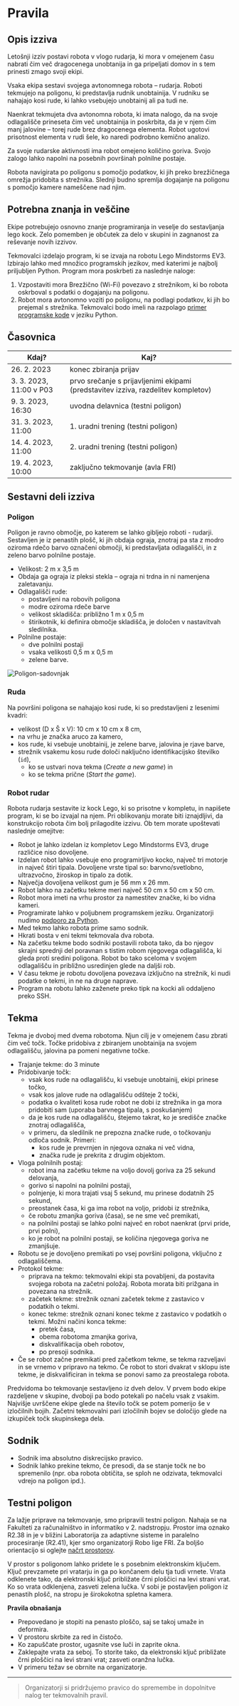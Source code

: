 Pravila
================================

## Opis izziva

Letošnji izziv postavi robota v vlogo rudarja, ki mora v omejenem času nabrati čim več dragocenega unobtanija in ga pripeljati domov in s tem prinesti zmago svoji ekipi.

Vsaka ekipa sestavi svojega avtonomnega robota – rudarja. Roboti tekmujejo na poligonu, ki predstavlja rudnik unobtainija. V rudniku se nahajajo kosi rude, ki lahko vsebujejo unobtainij ali pa tudi ne.

Naenkrat tekmujeta dva avtonomna robota, ki imata nalogo, da na svoje odlagališče prineseta čim več unobtainija in poskrbita, da je v njem čim manj jalovine – torej rude brez dragocenega elementa. Robot ugotovi prisotnost elementa v rudi šele, ko naredi podrobno kemično analizo.

Za svoje rudarske aktivnosti ima robot omejeno količino goriva. Svojo zalogo lahko napolni na posebnih površinah polnilne postaje.

Robota navigirata po poligonu s pomočjo podatkov, ki jih preko brezžičnega omrežja pridobita s strežnika. Slednji budno spremlja dogajanje na poligonu s pomočjo kamere nameščene nad njim.

## Potrebna znanja in veščine

Ekipe potrebujejo osnovno znanje programiranja in veselje do sestavljanja lego kock. Zelo pomemben je občutek za delo v skupini in zagnanost za reševanje novih izzivov.

Tekmovalci izdelajo program, ki se izvaja na robotu Lego Mindstorms EV3. Izbirajo lahko med množico programskih jezikov, med katerimi je najbolj priljubljen Python. Program mora poskrbeti za naslednje naloge:

1. Vzpostaviti mora Brezžično (Wi-Fi) povezavo z strežnikom, ki bo robota oskrboval s podatki o dogajanju na poligonu.
2. Robot mora avtonomno voziti po poligonu, na podlagi podatkov, ki jih bo prejemal s strežnika. Tekmovalci bodo imeli na razpolago [primer programske kode](https://github.com/RoboLiga/ev3-nabiralec) v jeziku Python.

## Časovnica

| **Kdaj?** | **Kaj?** |
| --- | --- |
| 26. 2. 2023 | konec zbiranja prijav |
| 3. 3. 2023, 11:00 v P03 | prvo srečanje s prijavljenimi ekipami (predstavitev izziva, razdelitev kompletov) |
| 9. 3. 2023, 16:30 | uvodna delavnica (testni poligon)|
| 31. 3. 2023, 11:00 | 1. uradni trening (testni poligon) |
| 14. 4. 2023, 11:00 | 2. uradni trening (testni poligon) |
| 19. 4. 2023, 10:00 | zaključno tekmovanje (avla FRI) |

## Sestavni deli izziva

### Poligon

Poligon je ravno območje, po katerem se lahko gibljejo roboti - rudarji. Sestavljen je iz penastih plošč, ki jih obdaja ograja, znotraj pa sta z modro oziroma rdečo barvo označeni območji, ki predstavljata odlagališči, in z zeleno barvo polnilne postaje.

- Velikost:  2 m x 3,5 m
- Obdaja ga ograja iz pleksi stekla – ograja ni trdna in ni namenjena zaletavanju.
- Odlagališči rude:
  - postavljeni na robovih poligona
  - modre oziroma rdeče barve
  - velikost skladišča: približno 1 m x 0,5 m
  - štirikotnik, ki definira območje skladišča, je določen v nastavitvah sledilnika.
- Polnilne postaje:
  - dve polnilni postaji
  - vsaka velikosti 0,5 m x 0,5 m
  - zelene barve.

![Poligon-sadovnjak](https://github.com/RoboLiga/roboliga-meta/raw/master/poligon.jpg)

      
### Ruda

Na površini poligona se nahajajo kosi rude, ki so predstavljeni z lesenimi kvadri:

- velikost (D x Š x V): 10 cm x 10 cm x 8 cm,
- na vrhu je značka aruco za kamero,
- kos rude, ki vsebuje unobtainij, je zelene barve, jalovina je rjave barve,
- strežnik vsakemu kosu rude določi naključno identifikacijsko številko (`id`),
  - ko se ustvari nova tekma (*Create a new game*) in
  - ko se tekma prične (*Start the game*).

### Robot rudar

Robota rudarja sestavite iz kock Lego, ki so prisotne v kompletu, in napišete program, ki se bo izvajal na njem. Pri oblikovanju morate biti iznajdljivi, da konstrukcijo robota čim bolj prilagodite izzivu. Ob tem morate upoštevati naslednje omejitve:

- Robot je lahko izdelan iz kompletov Lego Mindstorms EV3, druge različice niso dovoljene.
- Izdelan robot lahko vsebuje eno programirljivo kocko, največ tri motorje in največ štiri tipala. Dovoljene vrste tipal so: barvno/svetlobno, ultrazvočno, žiroskop in tipalo za dotik.
- Največja dovoljena velikost gum je 56 mm x 26 mm.
- Robot lahko na začetku tekme meri največ 50 cm x 50 cm x 50 cm.
- Robot mora imeti na vrhu prostor za namestitev značke, ki bo vidna kameri.
- Programirate lahko v poljubnem programskem jeziku. Organizatorji nudimo [podporo za Python](https://github.com/RoboLiga/ev3-nabiralec).
- Med tekmo lahko robota prime samo sodnik.
- Hkrati bosta v eni tekmi tekmovala dva robota.
- Na začetku tekme bodo sodniki postavili robota tako, da bo njegov skrajni sprednji del poravnan s tistim robom njegovega odlagališča, ki gleda proti sredini poligona. Robot bo tako sceloma v svojem odlagališču in približno usredinjen glede na daljši rob.
- V času tekme je robotu dovoljena povezava izključno na strežnik, ki nudi podatke o tekmi, in ne na druge naprave.
- Program na robotu lahko zaženete preko tipk na kocki ali oddaljeno preko SSH.

## Tekma

Tekma je dvoboj med dvema robotoma. Njun cilj je v omejenem času zbrati čim več točk. Točke pridobiva z zbiranjem unobtainija na svojem odlagališču, jalovina pa pomeni negativne točke.

- Trajanje tekme: do 3 minute
- Pridobivanje točk:
  - vsak kos rude na odlagališču, ki vsebuje unobtainij, ekipi prinese točko,
  - vsak kos jalove rude na odlagališču odšteje 2 točki,
  - podatka o kvaliteti kosa rude robot ne dobi iz strežnika in ga mora pridobiti sam (uporaba barvnega tipala, s poskušanjem)
  - da je kos rude na odlagališču, štejemo takrat, ko je središče značke znotraj odlagališča,
  - v primeru, da sledilnik ne prepozna značke rude, o točkovanju odloča sodnik. Primeri:
    - kos rude je prevrnjen in njegova oznaka ni več vidna,
    - značka rude je prekrita z drugim objektom.
- Vloga polnilnih postaj:
  - robot ima na začetku tekme na voljo dovolj goriva za 25 sekund delovanja,
  - gorivo si napolni na polnilni postaji,
  - polnjenje, ki mora trajati vsaj 5 sekund, mu prinese dodatnih 25 sekund,
  - preostanek časa, ki ga ima robot na voljo, pridobi iz strežnika,
  - če robotu zmanjka goriva (časa), se ne sme več premikati,
  - na polnilni postaji se lahko polni največ en robot naenkrat (prvi pride, prvi polni),
  - ko je robot na polnilni postaji, se količina njegovega goriva ne zmanjšuje.
- Robotu se je dovoljeno premikati po vsej površini poligona, vključno z odlagališčema.
- Protokol tekme:
  - priprava na tekmo: tekmovalni ekipi sta povabljeni, da postavita svojega robota na začetni položaj. Robota morata biti prižgana in povezana na strežnik.
  - začetek tekme: strežnik oznani začetek tekme z zastavico v podatkih o tekmi.
  - konec tekme: strežnik oznani konec tekme z zastavico v podatkih o tekmi. Možni načini konca tekme:
    - pretek časa,
    - obema robotoma zmanjka goriva,
    - diskvalifikacija obeh robotov,
    - po presoji sodnika.
- Če se robot začne premikati pred začetkom tekme, se tekma razveljavi in se vrnemo v pripravo na tekmo. Če robot to stori dvakrat v sklopu iste tekme, je diskvalificiran in tekma se ponovi samo za preostalega robota.

Predvidoma bo tekmovanje sestavljeno iz dveh delov. V prvem bodo ekipe razdeljene v skupine, dvoboji pa bodo potekali po načelu vsak z vsakim. Najvišje uvrščene ekipe glede na število točk se potem pomerijo še v izločilnih bojih. Začetni tekmovalni pari izločilnih bojev se določijo glede na izkupiček točk skupinskega dela.

## Sodnik

- Sodnik ima absolutno diskrecijsko pravico.
- Sodnik lahko prekine tekmo, če presodi, da se stanje točk ne bo spremenilo (npr. oba robota obtičita, se sploh ne odzivata, tekmovalci vdrejo na poligon ipd.).

## Testni poligon

Za lažje priprave na tekmovanje, smo pripravili testni poligon. Nahaja se na Fakulteti za računalništvo in informatiko v 2. nadstropju. Prostor ima oznako R2.38 in je v bližini Laboratorija za adaptivne sisteme in paralelno procesiranje (R2.41), kjer smo organizatorji Robo lige FRI. Za boljšo orientacijo si oglejte [načrt prostorov](https://github.com/RoboLiga/roboliga-meta/raw/master/Na%C4%8Drt_FRI_2nadstropje.pdf).

V prostor s poligonom lahko pridete le s posebnim elektronskim ključem. Ključ prevzamete pri vratarju in ga po končanem delu tja tudi vrnete. Vrata odklenete tako, da elektronski ključ približate črni ploščici na levi strani vrat. Ko so vrata odklenjena, zasveti zelena lučka. V sobi je postavljen poligon iz penastih plošč, na stropu je širokokotna spletna kamera.

**Pravila obnašanja**
- Prepovedano je stopiti na penasto ploščo, saj se takoj umaže in deformira.
- V prostoru skrbite za red in čistočo.
- Ko zapuščate prostor, ugasnite vse luči in zaprite okna.
- Zaklepajte vrata za seboj. To storite tako, da elektronski ključ približate črni ploščici na levi strani vrat; zasveti oranžna lučka.
- V primeru težav se obrnite na organizatorje.


--------------------------
> Organizatorji si pridržujemo pravico do spremembe in dopolnitve nalog ter tekmovalnih pravil.

